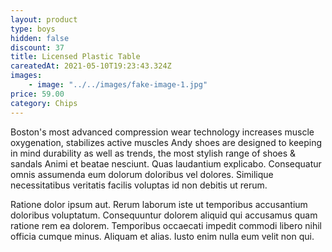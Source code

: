```yaml
---
layout: product
type: boys
hidden: false
discount: 37
title: Licensed Plastic Table
careatedAt: 2021-05-10T19:23:43.324Z
images:
    - image: "../../images/fake-image-1.jpg"
price: 59.00
category: Chips
---
```

Boston's most advanced compression wear technology increases muscle oxygenation, stabilizes active muscles
Andy shoes are designed to keeping in mind durability as well as trends, the most stylish range of shoes & sandals
Animi et beatae nesciunt. Quas laudantium explicabo. Consequatur omnis assumenda eum dolorum doloribus vel dolores. Similique necessitatibus veritatis facilis voluptas id non debitis ut rerum.
 Ratione dolor ipsum aut. Rerum laborum iste ut temporibus accusantium doloribus voluptatum. Consequuntur dolorem aliquid qui accusamus quam ratione rem ea dolorem. Temporibus occaecati impedit commodi libero nihil officia cumque minus. Aliquam et alias. Iusto enim nulla eum velit non qui.
